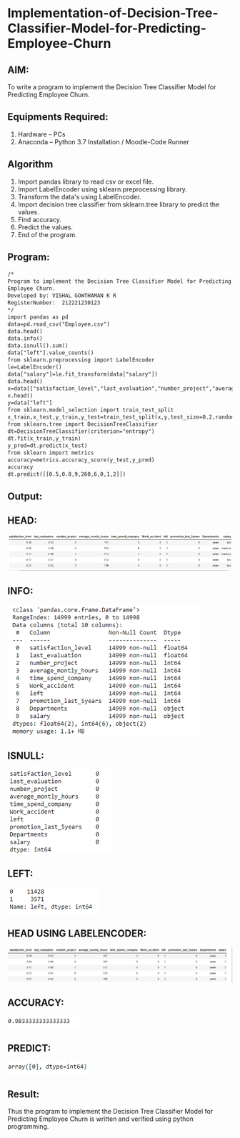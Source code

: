 # Implementation-of-Decision-Tree-Classifier-Model-for-Predicting-Employee-Churn

## AIM:
To write a program to implement the Decision Tree Classifier Model for Predicting Employee Churn.

## Equipments Required:
1. Hardware – PCs
2. Anaconda – Python 3.7 Installation / Moodle-Code Runner

## Algorithm
1. Import pandas library to read csv or excel file.
2. Import LabelEncoder using sklearn.preprocessing library.
3. Transform the data's using LabelEncoder.
4. Import decision tree classifier from sklearn.tree library to predict the values.
5. Find accuracy.
6.  Predict the values.
7. End of the program.

## Program:
```
/*
Program to implement the Decision Tree Classifier Model for Predicting Employee Churn.
Developed by: VISHAL GOWTHAMAN K R
RegisterNumber:  212221230123
*/
import pandas as pd
data=pd.read_csv("Employee.csv")
data.head()
data.info()
data.isnull().sum()
data["left"].value_counts()
from sklearn.preprocessing import LabelEncoder
le=LabelEncoder()
data["salary"]=le.fit_transform(data["salary"])
data.head()
x=data[["satisfaction_level","last_evaluation","number_project","average_montly_hours","time_spend_company","Work_accident","promotion_last_5years","salary"]]
x.head()
y=data["left"]
from sklearn.model_selection import train_test_split
x_train,x_test,y_train,y_test=train_test_split(x,y,test_size=0.2,random_state=100)
from sklearn.tree import DecisionTreeClassifier
dt=DecisionTreeClassifier(criterion="entropy")
dt.fit(x_train,y_train)
y_pred=dt.predict(x_test)
from sklearn import metrics 
accuracy=metrics.accuracy_score(y_test,y_pred)
accuracy
dt.predict([[0.5,0.8,9,260,6,0,1,2]])
```

## Output:
## HEAD:
![](./ml1.png)
## INFO:
![](./ml2.png)
## ISNULL:
![](./ml3.png)
## LEFT:
![](./ml4.png)
## HEAD USING LABELENCODER:
![](./ml5.png)
## ACCURACY:
![](./ml7.png)
## PREDICT:
![](./ml8.png)

## Result:
Thus the program to implement the  Decision Tree Classifier Model for Predicting Employee Churn is written and verified using python programming.
